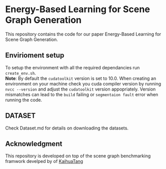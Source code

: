 # Energy-Based Learning for Scene Graph Generation
This repository contains the code for our paper Energy-Based Learning for Scene Graph Generation.

## Envirioment setup
To setup the environment with all the required dependancies run `create_env.sh`. 
\
**Note**: By default the `cudatoolkit` version is set to 10.0. When creating an environment on your machine check you cuda compiler version by running `nvcc --version` and adjust the `cudatoolkit` version appopriately. Version mismatches can lead to the `build` failing or `segmentaion fault` error when running the code.

## DATASET
Check Dataset.md for details on downloading the datasets.

## Acknowledgment
This repository is developed on top of the scene graph benchmarking framwork develped by of [KaihuaTang](https://github.com/KaihuaTang/Scene-Graph-Benchmark.pytorch)
